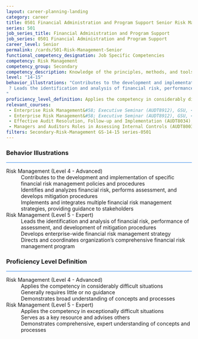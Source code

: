 ```yaml
---
layout: career-planning-landing
category: career
title: 0501 Financial Administration and Program Support Senior Risk Management
series: 501
job_series_title: Financial Administration and Program Support
job_series: 0501 Financial Administration and Program Support
career_level: Senior
permalink: /cards/501-Risk-Management-Senior
functional_competency_designation: Job Specific Competencies
competency: Risk Management
competency_group: Secondary
competency_description: Knowledge of the principles, methods, and tools used for risk assessment and mitigation, including identification of opportunities and assessment of failures and their consequences.
level: "14-15"
behavior_illustrations: "Contributes to the development and implementation of specific financial risk management policies and procedures ? Identifies and analyzes financial risk, performs assessment, and develops mitigation procedures ? Implements and integrates multiple financial risk management strategies, providing guidance to stakeholders
 ? Leads the identification and analysis of financial risk, performance of assessment, and development of mitigation procedures ? Develops enterprise-wide financial risk management strategy ? Directs and coordinates organization’s comprehensive financial risk management program
"
proficiency_level_definition: Applies the competency in considerably difficult situations ? Generally requires little or no guidance ? Demonstrates broad understanding of concepts and processes ? Applies the competency in exceptionally difficult situations ? Serves as a key resource and advises others ? Demonstrates comprehensive, expert understanding of concepts and processes
relevant_courses: 
 - Enterprise Risk Management&#58; Executive Seminar (AUDT8912), GSU, <a href="https://www.LearnAtGSUSA.com/AUDT8916">https://www.LearnAtGSUSA.com/AUDT8916</a>
 - Enterprise Risk Management&#58; Executive Seminar (AUDT8912), GSU, <a href="https://www.LearnAtGSUSA.com/AUDT8920">https://www.LearnAtGSUSA.com/AUDT8920</a>
 - Effective Audit Resolution, Follow-up and Implementation (AUDT8034), GSU, <a href="https://www.LearnAtGSUSA.com/AUDT8042">https://www.LearnAtGSUSA.com/AUDT8042</a>
 - Managers and Auditors Roles in Assessing Internal Controls (AUDT8003), GSU, <a href="https://www.LearnAtGSUSA.com/AUDT8015">https://www.LearnAtGSUSA.com/AUDT8015</a>
filters: Secondary-Risk-Management GS-14-15 series-0501
---
```


<div class="desktop:grid-col-6 margin-y-3">
  <div class="border-top-2 bg-white padding-3 shadow-5 height-full members-hover border-1px button-border border-top-blue radius-lg card-text-color">
    <h3>Behavior Illustrations</h3>
    <hr style="background-color: #2680EB !important;"/>
    <dl class="text-base card-content-color"><dt>Risk Management (Level 4 - Advanced)</dt><dd>Contributes to the development and implementation of specific financial risk management policies and procedures </dd><dd> Identifies and analyzes financial risk, performs assessment, and develops mitigation procedures </dd><dd> Implements and integrates multiple financial risk management strategies, providing guidance to stakeholders
</dd><dt>Risk Management (Level 5 - Expert)</dt><dd>Leads the identification and analysis of financial risk, performance of assessment, and development of mitigation procedures </dd><dd> Develops enterprise-wide financial risk management strategy </dd><dd> Directs and coordinates organization’s comprehensive financial risk management program
</dd></dl>
  </div>
</div>
<div class="desktop:grid-col-6 margin-y-3">
  <div class="border-top-2 bg-white padding-3 shadow-5 height-full members-hover border-1px button-border border-top-blue radius-lg card-text-color">
    <h3>Proficiency Level Definition</h3>
     <hr style="background-color: #2680EB !important;"/>
    <dl class="text-base card-content-color"><dt>Risk Management (Level 4 - Advanced)</dt><dd>Applies the competency in considerably difficult situations </dd><dd> Generally requires little or no guidance </dd><dd> Demonstrates broad understanding of concepts and processes</dd><dt>Risk Management (Level 5 - Expert)</dt><dd>Applies the competency in exceptionally difficult situations </dd><dd> Serves as a key resource and advises others </dd><dd> Demonstrates comprehensive, expert understanding of concepts and processes</dd></dl>
  </div>
</div>